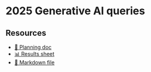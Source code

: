 # 2025 Generative AI queries

<!--
  This directory contains all of the 2025 Generative AI chapter queries.

  Each query should have a corresponding `metric_name.sql` file.
  Note that readers are linked to this directory, so try to make the SQL file names descriptive for easy browsing.

  Analysts: if helpful, you can use this README to give additional info about the queries.
-->

## Resources

- [📄 Planning doc][~google-doc]
- [📊 Results sheet][~google-sheets]
- [📝 Markdown file][~chapter-markdown]

[~google-doc]: https://docs.google.com/document/d/1HpI_E35FU_vqsJlMEONnCyR5lAvzDwVkWBg3lIlwlvw
[~google-sheets]: https://docs.google.com/spreadsheets/d/1q_hFsWlt6DZMmwnxrTmU3nCRjT2w38AomAlw8b_lthE
[~chapter-markdown]: https://github.com/HTTPArchive/almanac.httparchive.org/tree/main/src/content/en/2025/ecommerce.md


